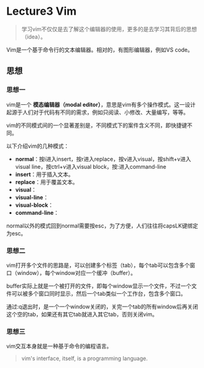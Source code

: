 # Lecture3	Vim

> 学习vim不仅仅是去了解这个编辑器的使用，更多的是去学习其背后的思想（idea）。

Vim是一个基于命令行的文本编辑器。相对的，有图形编辑器，例如VS code。

## 思想

### 思想一

vim是一个 **模态编辑器（modal editor）**，意思是vim有多个操作模式。这一设计起源于人们对于代码有不同的需求，例如只阅读、小修改、大量编写，等等。

vim的不同模式间的一个显著差别是，不同模式下的案件含义不同，即快捷键不同。

以下介绍vim的几种模式：

- **normal**：按i进入insert，按r进入replace，按v进入visual，按shift+v进入visual line，按ctrl+v进入visual block，按:进入command-line
- **insert**：用于插入文本。
- **replace**：用于覆盖文本。
- **visual**：
- **visual-line**：
- **visual-block**：
- **command-line**：

normal以外的模式回到normal需要按esc，为了方便，人们往往将capsLK键绑定为esc。

### 思想二

vim打开多个文件的思路是，可以创建多个标签（tab），每个tab可以包含多个窗口（window），每个window对应一个缓冲（buffer）。

buffer实际上就是一个被打开的文件，即每个window显示一个文件，不过一个文件可以被多个窗口同时显示，然后一个tab类似一个工作台，包含多个窗口。

通过:q退出时，是一个一个window关闭的，关完一个tab的所有window后再关闭这个空的tab，如果还有其它tab就进入其它tab，否则关闭vim。

### 思想三

vim交互本身就是一种基于命令的编程语言。

> vim's interface, itself, is a programming language.